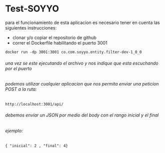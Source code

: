 # Test-SOYYO
para el funcionamiento de esta aplicacion es necesario tener en cuenta las siguientes instrucciones: 

* clonar y/o copiar el repositorio de github 
* correr el Dockerfile habilitando el puerto 3001  


`docker run -dp 3001:3001 co.com.soyyo.entity.filter-dev-1_0_0`


###### una vez se este ejecutando el archivo y nos indique que esta escuchando por el puerto

###### podemos utilizar cualquier aplicacion que nos permita enviar una peticion POST a la ruta:

`http://localhost:3001/api/`

###### debemos enviar un  JSON por medio del body con el rango inicial y el final 
###### ejemplo:

`{ "inicial": 2 , "final": 4}`

